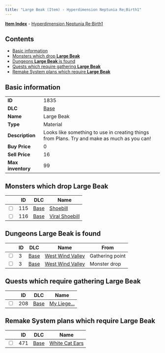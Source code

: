 ```yaml
---
title: "Large Beak (Item) - Hyperdimension Neptunia Re;Birth1"
---
```


[**Item Index**](/neptunia/rb1/item/index.html) - [Hyperdimension Neptunia Re;Birth1](/neptunia/rb1)

## Contents

- [Basic information](#basic-information)
- [Monsters which drop **Large Beak**](#monsters-which-drop-large-beak)
- [Dungeons **Large Beak** is found](#dungeons-large-beak-is-found)
- [Quests which require gathering **Large Beak**](#quests-which-require-gathering-large-beak)
- [Remake System plans which require **Large Beak**](#remake-system-plans-which-require-large-beak)

## Basic information

|   |   |
| -- | -- |
| **ID** | 1835 |
| **DLC** | [Base](/neptunia/rb1/dlc/1-base.html) |
| **Name** | Large Beak |
| **Type** | Material |
| **Description** | Looks like something to use in creating things from Plans. Try and make as much as you can! |
| **Buy Price** | 0 |
| **Sell Price** | 16 |
| **Max inventory** | 99 |


## Monsters which drop **Large Beak**

|    | ID | DLC | Name |
| -- | -- | --- | ---- |
| <input type="checkbox" id="rb1-monster-1-115" class="trackbox" /> | 115 | [Base](/neptunia/rb1/dlc/1-base.html) | [Shoebill](/neptunia/rb1/monster/1-115-shoebill.html) |
| <input type="checkbox" id="rb1-monster-1-116" class="trackbox" /> | 116 | [Base](/neptunia/rb1/dlc/1-base.html) | [Viral Shoebill](/neptunia/rb1/monster/1-116-viral-shoebill.html) |


## Dungeons **Large Beak** is found

|    | ID | DLC | Name | From |
| -- | -- | --- | ---- | ---- |
| <input type="checkbox" id="rb1-dungeon-1-3" class="trackbox" /> | 3 | [Base](/neptunia/rb1/dlc/1-base.html) | [West Wind Valley](/neptunia/rb1/dungeon/1-3-west-wind-valley.html) | Gathering point |
| <input type="checkbox" id="rb1-dungeon-1-3" class="trackbox" /> | 3 | [Base](/neptunia/rb1/dlc/1-base.html) | [West Wind Valley](/neptunia/rb1/dungeon/1-3-west-wind-valley.html) | Monster drop |


## Quests which require gathering **Large Beak**

|    | ID | DLC | Name |
| -- | -- | --- | ---- |
| <input type="checkbox" id="rb1-quest-1-208" class="trackbox" /> | 208 | [Base](/neptunia/rb1/dlc/1-base.html) | [My Liege...](/neptunia/rb1/quest/1-208-my-liege.html) |


## Remake System plans which require **Large Beak**

|    | ID | DLC | Name |
| -- | -- | --- | ---- |
| <input type="checkbox" id="rb1-quest-1-471" class="trackbox" /> | 471 | [Base](/neptunia/rb1/dlc/1-base.html) | [White Cat Ears](/neptunia/rb1/quest/1-471-white-cat-ears.html) |
